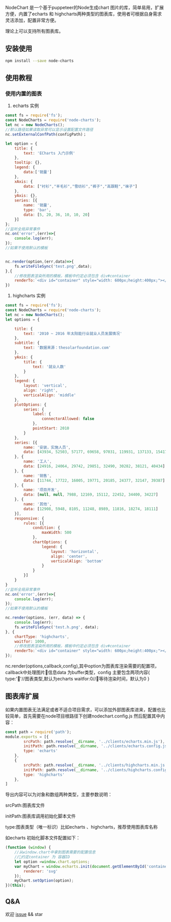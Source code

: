NodeChart 是一个基于puppeteer的Node生成chart 图片的库，简单易用，扩展方便，内置了echarts 和 highcharts两种类型的图表库，使用者可根据自身需求灵活添加，配置非常方便。

理论上可以支持所有图表库。

## 安装使用

```bash
npm install --save node-charts
```

## 使用教程

### 使用内置的图表

1.  echarts 实例

```javascript
const fs = require('fs');
const NodeCharts = require('node-charts');
let nc = new NodeCharts();
//默认路径如果读取异常可以显示设置配置文件路径
nc.setExternalConfPath(configPath)；

let option = {
    title: {
        text: 'ECharts 入门示例'
    },
    tooltip: {},
    legend: {
        data:['销量']
    },
    xAxis: {
        data: ["衬衫","羊毛衫","雪纺衫","裤子","高跟鞋","袜子"]
    },
    yAxis: {},
    series: [{
        name: '销量',
        type: 'bar',
        data: [5, 20, 36, 10, 10, 20]
    }]
};
//监听全局异常事件
nc.on('error',(err)=>{
    console.log(err);
});
//如果不使用默认的模板


nc.render(option,(err,data)=>{
    fs.writeFileSync('test.png',data);
},{
    //修改图表渲染所用的模板，模板中约定必须包含 div#container
    renderTo:`<div id="container" style="width: 600px;height:400px;"></div>`
})

```
1.  highcharts 实例
```javascript
const fs = require('fs');
const NodeCharts = require('node-charts');
let nc = new NodeCharts();
let options = {

    title: {
        text: '2010 ~ 2016 年太阳能行业就业人员发展情况'
    },
    subtitle: {
        text: '数据来源：thesolarfoundation.com'
    },
    yAxis: {
        title: {
            text: '就业人数'
        }
    },
    legend: {
        layout: 'vertical',
        align: 'right',
        verticalAlign: 'middle'
    },
    plotOptions: {
        series: {
            label: {
                connectorAllowed: false
            },
            pointStart: 2010
        }
    },
    series: [{
        name: '安装，实施人员',
        data: [43934, 52503, 57177, 69658, 97031, 119931, 137133, 154175]
    }, {
        name: '工人',
        data: [24916, 24064, 29742, 29851, 32490, 30282, 38121, 40434]
    }, {
        name: '销售',
        data: [11744, 17722, 16005, 19771, 20185, 24377, 32147, 39387]
    }, {
        name: '项目开发',
        data: [null, null, 7988, 12169, 15112, 22452, 34400, 34227]
    }, {
        name: '其他',
        data: [12908, 5948, 8105, 11248, 8989, 11816, 18274, 18111]
    }],
    responsive: {
        rules: [{
            condition: {
                maxWidth: 500
            },
            chartOptions: {
                legend: {
                    layout: 'horizontal',
                    align: 'center',
                    verticalAlign: 'bottom'
                }
            }
        }]
    }
}
//监听全局异常事件
nc.on('error',(err)=>{
    console.log(err);
});
//如果不使用默认的模板

nc.render(options, (err, data) => {
    console.log(err);
    fs.writeFileSync('test.h.png', data);
}, {
    chartType: 'highcharts',
    waitfor: 1000,
    //修改图表渲染所用的模板，模板中约定必须包含 div#container
    renderTo:`<div id="container" style="width: 600px;height:400px;"></div>`
});
```

nc.render(options,callback,config),其中option为图表库渲染需要的配置项，callback中处理图片信息data 为buffer类型，config 主要包含两项内容{
    type:''//图表类型,默认为echarts
    waitfor:0//等待渲染时间，默认为0
}

## 图表库扩展

如果内置图表无法满足或者不适合项目需求，可以添加外部图表库进来，配置也比较简单，首先需要在node项目根路径下创建nodechart.config.js 然后配置其中内容：
```javascript 
const path = require('path');
module.exports = [{
        srcPath: path.resolve(__dirname, '../clients/echarts.min.js'),
        initPath: path.resolve(__dirname, '../clients/echarts.config.js'),
        type: 'echarts'
    },
    {
        srcPath: path.resolve(__dirname, '../clients/highcharts.min.js'),
        initPath: path.resolve(__dirname, '../clients/highcharts.config.js'),
        type: 'highcharts'
    },
]

```

导出内容可以为对象和数组两种类型，主要参数说明：

srcPath:图表库文件

initPath:图表库调用初始化脚本文件

type:图表类型（唯一标识）比如echarts 、highcharts，推荐使用图表库名称

如echarts 初始化脚本文件配置如下：

```javascript   
(function (window) {
    //从window.chart中拿到图表需要的配置信息
    //约定container 为 容器ID
    let option =window.chart.options;
    var myChart = window.echarts.init(document.getElementById('container'), null, {
        renderer: 'svg'
    });
    myChart.setOption(option);
})(this);
```

## Q&A

欢迎 [issue](https://github.com/JerrZhang/node-charts/issues) && star


